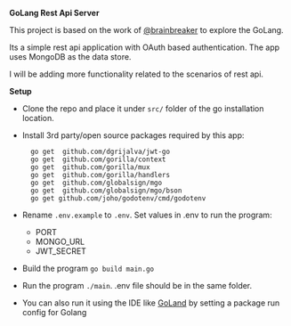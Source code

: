 **GoLang Rest Api Server**

This project is based on the work of [@brainbreaker](https://github.com/brainbreaker/rest-and-go) to explore the GoLang.

Its a simple rest api application with OAuth based authentication. The app uses MongoDB as the data store.

I will be adding more functionality related to the scenarios of rest api.

**Setup**

- Clone the repo and place it under `src/` folder of the go installation location.
- Install 3rd party/open source packages required by this app:

        go get  github.com/dgrijalva/jwt-go
        go get  github.com/gorilla/context
        go get  github.com/gorilla/mux
        go get  github.com/gorilla/handlers
        go get  github.com/globalsign/mgo
        go get  github.com/globalsign/mgo/bson
        go get github.com/joho/godotenv/cmd/godotenv
- Rename `.env.example` to `.env`.  Set values in  .env to run the program:
    - PORT
    - MONGO_URL
    - JWT_SECRET
- Build the program `go build main.go`
- Run the program `./main`. .env file should be in the same folder.
- You can also run it using the IDE like [GoLand](https://www.jetbrains.com/go/) by setting a package run config for Golang


